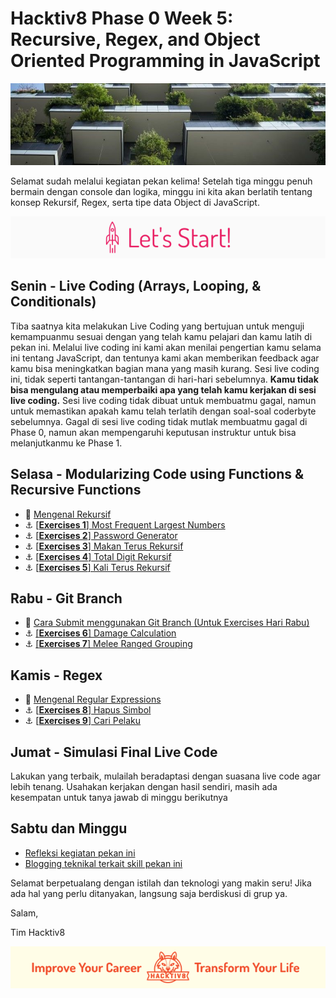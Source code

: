 # Hacktiv8 Phase 0 Week 5: Recursive, Regex, and Object Oriented Programming in JavaScript

![Header](assets/header-w4.jpg)

Selamat sudah melalui kegiatan pekan kelima! Setelah tiga minggu penuh bermain dengan console dan logika, minggu ini kita akan berlatih tentang konsep Rekursif, Regex, serta tipe data Object di JavaScript.

![Let's start!](assets/start.png)

## Senin - Live Coding (Arrays, Looping, & Conditionals)

Tiba saatnya kita melakukan Live Coding yang bertujuan untuk menguji kemampuanmu sesuai dengan yang telah kamu pelajari dan kamu latih di pekan ini. Melalui live coding ini kami akan menilai pengertian kamu selama ini tentang JavaScript, dan tentunya kami akan memberikan feedback agar kamu bisa meningkatkan bagian mana yang masih kurang. Sesi live coding ini, tidak seperti tantangan-tantangan di hari-hari sebelumnya. **Kamu tidak bisa mengulang atau memperbaiki apa yang telah kamu kerjakan di sesi live coding.** Sesi live coding tidak dibuat untuk membuatmu gagal, namun untuk memastikan apakah kamu telah terlatih dengan soal-soal coderbyte sebelumnya. Gagal di sesi live coding tidak mutlak membuatmu gagal di Phase 0, namun akan mempengaruhi keputusan instruktur untuk bisa melanjutkanmu ke Phase 1.

## Selasa - Modularizing Code using Functions & Recursive Functions
- :notebook_with_decorative_cover:
[Mengenal Rekursif](/modules/js-function-recursive.md)
- :anchor: [[**Exercises 1**] Most Frequent Largest Numbers](modules/challenge-most-frequent-largest-numbers.md)
- :anchor: [[**Exercises 2**] Password Generator](modules/challenge-password-generator.md)
- :anchor: [[**Exercises 3**] Makan Terus Rekursif](/modules/challenge-makan-terus.md)
- :anchor: [[**Exercises 4**] Total Digit Rekursif](/modules/challenge-total-digit.md)
- :anchor: [[**Exercises 5**] Kali Terus Rekursif](/modules/challenge-kali-terus.md)


## Rabu - Git Branch
- :notebook_with_decorative_cover:
[Cara Submit menggunakan Git Branch (Untuk Exercises Hari Rabu)](/modules/submitting-on-a-new-branch.md)
- :anchor: [[**Exercises 6**] Damage Calculation](/modules/challenge-damage-calculation.md)
- :anchor: [[**Exercises 7**] Melee Ranged Grouping](/modules/challenge-melee-ranged-grouping.md)


## Kamis - Regex
- :notebook_with_decorative_cover:
[Mengenal Regular Expressions](/modules/regular-expressions.md)
- :anchor:
[[**Exercises 8**] Hapus Simbol](/modules/challenge-hapus-simbol.md)
- :anchor:
[[**Exercises 9**] Cari Pelaku](/modules/challenge-cari-pelaku.md)

## Jumat - Simulasi Final Live Code
Lakukan yang terbaik, mulailah beradaptasi dengan suasana live code agar lebih tenang. Usahakan kerjakan dengan hasil sendiri, masih ada kesempatan untuk tanya jawab di minggu berikutnya

## Sabtu dan Minggu

- [Refleksi kegiatan pekan ini](https://github.com/hacktiv8/phase-0-activities/blob/master/modules/reflection.md)
- [Blogging teknikal terkait skill pekan ini](https://github.com/hacktiv8/phase-0-activities/blob/master/modules/blog.md)

Selamat berpetualang dengan istilah dan teknologi yang makin seru! Jika ada hal yang perlu ditanyakan, langsung saja berdiskusi di grup ya.

Salam,

Tim Hacktiv8

![Hacktiv8 Banner](assets/banner.png)
